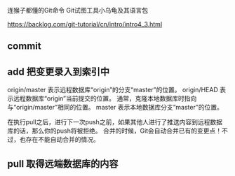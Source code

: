 连猴子都懂的Git命令
Git试图工具小乌龟及其语言包

https://backlog.com/git-tutorial/cn/intro/intro4_3.html

## commit

## add 把变更录入到索引中

origin/master
表示远程数据库“origin”的分支“master”的位置。
origin/HEAD
表示远程数据库“origin”当前提交的位置。
通常，克隆本地数据库时指向与“origin/master”相同的位置。
master
表示本地数据库分支“master”的位置。

在执行pull之后，进行下一次push之前，如果其他人进行了推送内容到远程数据库的话，那么你的push将被拒绝。
合并的时候，Git会自动合并已有的变更点！不过，也存在不能自动合并的情况。

## pull 取得远端数据库的内容